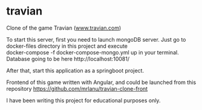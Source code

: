 # travian
Clone of the game Travian (www.travian.com)

To start this server, first you need to launch mongoDB server.
Just go to docker-files directory in this project and execute  
docker-compose -f docker-compose-mongo.yml up
in your terminal. Database going to be here http://localhost:10081/

After that, start this application as a springboot project.

Frontend of this game written with Angular, and could be launched from
this repository 
https://github.com/mrlanu/travian-clone-front

I have been writing this project for educational purposes only.
